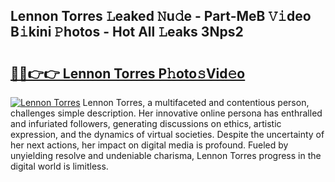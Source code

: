 ## Lennon Torres 𝙻eaked 𝙽u𝚍e - Part-MeB 𝚅𝚒deo B𝚒kini 𝙿hotos - Hot All 𝙻eaks 3Nps2

# <h2><a href="http://ld4j8e.urlbe.top/?page=Lennon+Torres">🔗🔗👉👉 Lennon Torres P𝚑oto𝚜Vid𝚎o</a></h2>

[![Lennon Torres](https://i.imgur.com/eBuTRDB.gif)](http://ld4j8e.urlbe.top/?page=Lennon+Torres)
Lennon Torres, a multifaceted and contentious person, challenges simple description. Her innovative online persona has enthralled and infuriated followers, generating discussions on ethics, artistic expression, and the dynamics of virtual societies. Despite the uncertainty of her next actions, her impact on digital media is profound. Fueled by unyielding resolve and undeniable charisma, Lennon Torres progress in the digital world is limitless.
